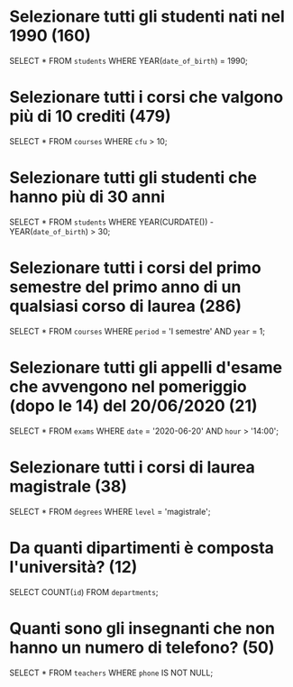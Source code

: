 # Selezionare tutti gli studenti nati nel 1990 (160)
SELECT * 
FROM `students`
WHERE YEAR(`date_of_birth`) = 1990;

# Selezionare tutti i corsi che valgono più di 10 crediti (479)
SELECT * 
FROM `courses`
WHERE `cfu` > 10;

# Selezionare tutti gli studenti che hanno più di 30 anni
SELECT * 
FROM `students`
WHERE YEAR(CURDATE()) - YEAR(`date_of_birth`) > 30;

# Selezionare tutti i corsi del primo semestre del primo anno di un qualsiasi corso di laurea (286)
SELECT *
FROM `courses`
WHERE `period` = 'I semestre'
AND `year` = 1;

# Selezionare tutti gli appelli d'esame che avvengono nel pomeriggio (dopo le 14) del 20/06/2020 (21)
SELECT *
FROM `exams`
WHERE `date` = '2020-06-20'
AND `hour` > '14:00';

# Selezionare tutti i corsi di laurea magistrale (38)
SELECT *
FROM `degrees`
WHERE `level` = 'magistrale';

# Da quanti dipartimenti è composta l'università? (12)
SELECT COUNT(`id`)
FROM `departments`;

# Quanti sono gli insegnanti che non hanno un numero di telefono? (50)
SELECT *
FROM `teachers`
WHERE `phone` IS NOT NULL;



